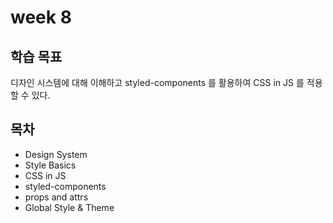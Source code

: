 # week 8

## 학습 목표

디자인 시스템에 대해 이해하고 styled-components 를 활용하여 CSS in JS 를 적용할 수 있다.

## 목차

* Design System
* Style Basics
* CSS in JS
* styled-components
* props and attrs
* Global Style & Theme
